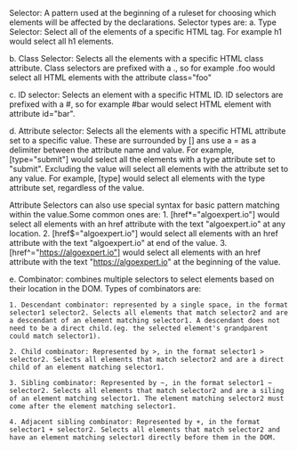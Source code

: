 Selector: A pattern used at the beginning of a ruleset for choosing which elements will be affected by the declarations. Selector types are:
  a. Type Selector: Select all of the elements of a specific HTML tag. For example h1 would select all h1 elements.
  
  b. Class Selector: Selects all the elements with a specific HTML class attribute. 
  Class selectors are prefixed with a ., so for example .foo would select all HTML elements with the attribute class="foo"
  
  c. ID selector: Selects an element with a specific HTML ID. ID selectors are prefixed with a #, so for example #bar would select HTML element with attribute id="bar".
  
  d. Attribute selector: Selects all the elements with a specific HTML attribute set to a specific value. These are surrounded by [] ans use a = as a delimiter between the attribute name and value.
  For example, [type="submit"] would select all the elements with a type attribute set to "submit".
  Excluding the value will select all elements with the attribute set to any value. For example, [type] would select all elements with the type attribute set, regardless of the value.

  Attribute Selectors can also use special syntax for basic pattern matching within the value.Some common ones are:
    1. [href*="algoexpert.io"] would select all elements with an href attribute with the text "algoexpert.io" at any location.
    2. [href$="algoexpert.io"] would select all elements with an href attribute with the text "algoexpert.io" at end of the value.
    3. [href^="https://algoexpert.io"] would select all elements with an href attribute with the text "https://algoexpert.io" at the beginning of the value.

  e. Combinator: combines multiple selectors to select elements based on their location in the DOM. 
  Types of combinators are:
  
    1. Descendant combinator: represented by a single space, in the format selector1 selector2. Selects all elements that match selector2 and are a descendant of an element matching selector1. A descendant does not need to be a direct child.(eg. the selected element's grandparent could match selector1).
    
    2. Child combinator: Represented by >, in the format selector1 > selector2. Selects all elements that match selector2 and are a direct child of an element matching selector1.
    
    3. Sibling combinator: Represented by ~, in the format selector1 ~ selector2. Selects all elements that match selector2 and are a siling of an element matching selector1. The element matching selector2 must come after the element matching selector1.
    
    4. Adjacent sibling combinator: Represented by +, in the format selector1 + selector2. Selects all elements that match selector2 and have an element matching selector1 directly before them in the DOM. 

  
  
